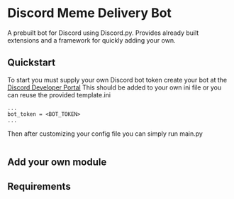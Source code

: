 # Discord Meme Delivery Bot

A prebuilt bot for Discord using Discord.py.
Provides already built extensions and a framework for quickly adding your own.

## Quickstart

To start you must supply your own Discord bot token create your bot at the [Discord Developer Portal](https://discord.com/developers/applications/)
This should be added to your own ini file or you can reuse the provided template.ini

```
...
bot_token = <BOT_TOKEN>
...
```

Then after customizing your config file you can simply run main.py

```python


```

## Add your own module


## Requirements

